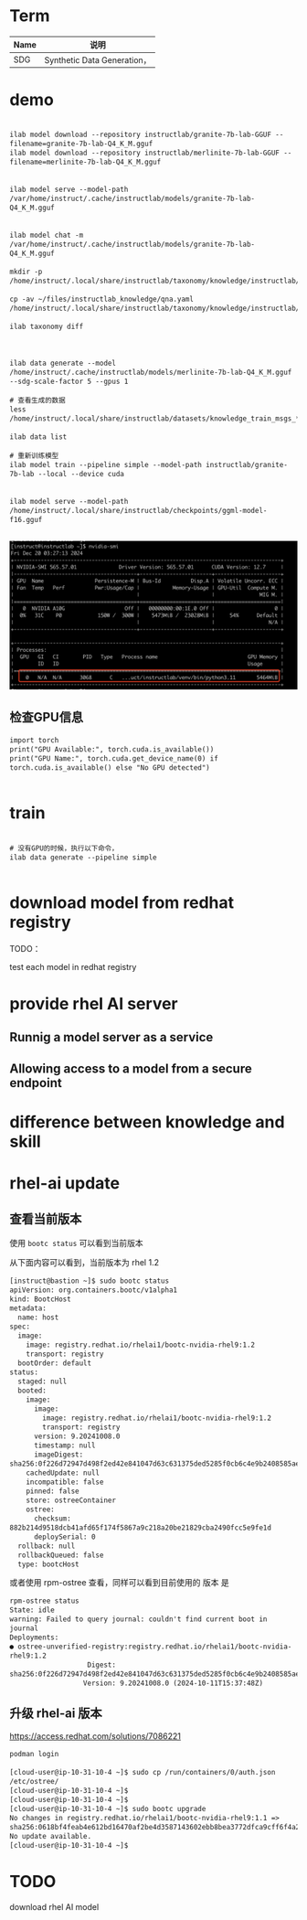 



# Term



| Name | 说明                        |
| ---- | --------------------------- |
| SDG  | Synthetic Data Generation， |



# demo



```

ilab model download --repository instructlab/granite-7b-lab-GGUF --filename=granite-7b-lab-Q4_K_M.gguf 
ilab model download --repository instructlab/merlinite-7b-lab-GGUF --filename=merlinite-7b-lab-Q4_K_M.gguf


ilab model serve --model-path /var/home/instruct/.cache/instructlab/models/granite-7b-lab-Q4_K_M.gguf


ilab model chat -m /var/home/instruct/.cache/instructlab/models/granite-7b-lab-Q4_K_M.gguf

mkdir -p /home/instruct/.local/share/instructlab/taxonomy/knowledge/instructlab/overview

cp -av ~/files/instructlab_knowledge/qna.yaml /home/instruct/.local/share/instructlab/taxonomy/knowledge/instructlab/overview

ilab taxonomy diff



ilab data generate --model /home/instruct/.cache/instructlab/models/merlinite-7b-lab-Q4_K_M.gguf --sdg-scale-factor 5 --gpus 1

# 查看生成的数据
less /home/instruct/.local/share/instructlab/datasets/knowledge_train_msgs_*

ilab data list

# 重新训练模型 
ilab model train --pipeline simple --model-path instructlab/granite-7b-lab --local --device cuda


ilab model serve --model-path /home/instruct/.local/share/instructlab/checkpoints/ggml-model-f16.gguf


```



![image-20241220112914565](./rhel-ai-basic.assets/image-20241220112914565.png)

## 检查GPU信息



```
import torch
print("GPU Available:", torch.cuda.is_available())
print("GPU Name:", torch.cuda.get_device_name(0) if torch.cuda.is_available() else "No GPU detected")


```





# train



```

# 没有GPU的时候，执行以下命令，
ilab data generate --pipeline simple


```





# download model from redhat registry 



TODO： 

test each model in redhat registry 





# provide rhel AI server 



## Runnig a model server as a service 



## Allowing access to a model from a secure endpoint 





# difference between knowledge and skill



# rhel-ai update



## 查看当前版本

使用 `bootc status` 可以看到当前版本

从下面内容可以看到，当前版本为 rhel 1.2 

```
[instruct@bastion ~]$ sudo bootc status
apiVersion: org.containers.bootc/v1alpha1
kind: BootcHost
metadata:
  name: host
spec:
  image:
    image: registry.redhat.io/rhelai1/bootc-nvidia-rhel9:1.2
    transport: registry
  bootOrder: default
status:
  staged: null
  booted:
    image:
      image:
        image: registry.redhat.io/rhelai1/bootc-nvidia-rhel9:1.2
        transport: registry
      version: 9.20241008.0
      timestamp: null
      imageDigest: sha256:0f226d72947d498f2ed42e841047d63c631375ded5285f0cb6c4e9b2408585ae
    cachedUpdate: null
    incompatible: false
    pinned: false
    store: ostreeContainer
    ostree:
      checksum: 882b214d9518dcb41afd65f174f5867a9c218a20be21829cba2490fcc5e9fe1d
      deploySerial: 0
  rollback: null
  rollbackQueued: false
  type: bootcHost
```



或者使用 rpm-ostree 查看，同样可以看到目前使用的 版本 是 

```
rpm-ostree status
State: idle
warning: Failed to query journal: couldn't find current boot in journal
Deployments:
● ostree-unverified-registry:registry.redhat.io/rhelai1/bootc-nvidia-rhel9:1.2
                   Digest: sha256:0f226d72947d498f2ed42e841047d63c631375ded5285f0cb6c4e9b2408585ae
                  Version: 9.20241008.0 (2024-10-11T15:37:48Z)
```





## 升级 rhel-ai 版本 



https://access.redhat.com/solutions/7086221





```
podman login 

[cloud-user@ip-10-31-10-4 ~]$ sudo cp /run/containers/0/auth.json /etc/ostree/
[cloud-user@ip-10-31-10-4 ~]$ 
[cloud-user@ip-10-31-10-4 ~]$ 
[cloud-user@ip-10-31-10-4 ~]$ sudo bootc upgrade
No changes in registry.redhat.io/rhelai1/bootc-nvidia-rhel9:1.1 => 
sha256:0618bf4feab4e612bd16470af2be4d3587143602ebb8bea3772dfca9cff6f4a2
No update available.
[cloud-user@ip-10-31-10-4 ~]$ 
```







# TODO

download rhel AI model



